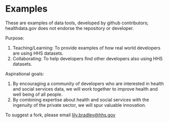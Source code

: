 Examples
========

These are examples of data tools, developed by github contributors; healthdata.gov does not endorse the repository or developer.

Purpose: 
1. Teaching/Learning: To provide examples of how real world developers are using HHS datasets. 
2. Collaborating: To help developers find other developers also using HHS datasets. 

Aspirational goals: 
1. By encouraging a community of developers who are interested in health and social services data, we will work together to improve health and well being of all people. 
2. By combining expertise about health and social services with the ingenuity of the private sector, we will spur valuable innovation. 

To suggest a fork, please email lily.bradley@hhs.gov
